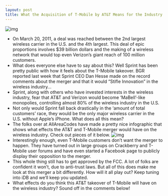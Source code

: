 ```yaml
---
layout: post
title: What the Acquisition of T-Mobile by AT&T Means for the Industry [Infographic]
---
```

![img](http://media.idownloadblog.com/wp-content/uploads/2011/03/infographic-part-1.png)
* On March 20, 2011, a deal was reached between the 2nd largest wireless carrier in the U.S. and the 4th largest. This deal of epic proportions involves $39 billion dollars and the making of a wireless network that would top even Verizon’s giant reach of 100 million customers.
* What does everyone else have to say about this? Well Sprint has been pretty public with how it feels about the T-Mobile takeover. BGR reported last week that Sprint CEO Dan Hesse made on the record comments about the merger and that it would “Stifle Innovation” in the wireless industry…
* Sprint, along with others who have invested interests in the wireless industry, fear that AT&T and Verizon would become ‘MaBell’-like monopolies, controlling almost 80% of the wireless industry in the U.S.
* Not only would Sprint fall back drastically in the ‘amount of total customers’ race, they would be the only major wireless carrier in the U.S. without Apple’s iPhone. What does all this mean?
* The folks over at AllAreaCodes have made a pretty nice infographic that shows what effects the AT&T and T-Mobile merger would have on the wireless industry. Check out pieces of it below.
![img](http://media.idownloadblog.com/wp-content/uploads/2011/03/consolidation-of-the-us-mobile-industry.jpg)
* Interestingly enough, even T-Mobile customers don’t want the merger to happen. They have turned out in large groups on Crackberry and T-Mobile user forums and have even started a Facebook page to publicly display their opposition to the merger.
* This whole thing still has to get approved by the FCC. A lot of folks are confident it won’t, due to anti-trust laws. But all of this does make me look at this merger a bit differently. How will it all play out? Keep tuning into iDB and we’ll keep you updated.
* What effects do you think this AT&T takeover of T-Mobile will have on the wireless industry? Sound off in the comments below!

